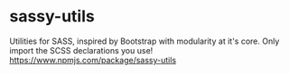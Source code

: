 # sassy-utils
Utilities for SASS, inspired by Bootstrap with modularity at it's core.
Only import the SCSS declarations you use!
https://www.npmjs.com/package/sassy-utils
